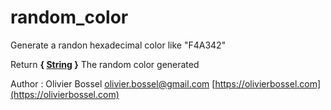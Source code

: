 # random_color

Generate a randon hexadecimal color like "F4A342"

Return **{ [String](http://php.net/manual/en/language.types.string.php) }** The random color generated

Author : Olivier Bossel [olivier.bossel@gmail.com](mailto:olivier.bossel@gmail.com) [https://olivierbossel.com](https://olivierbossel.com)